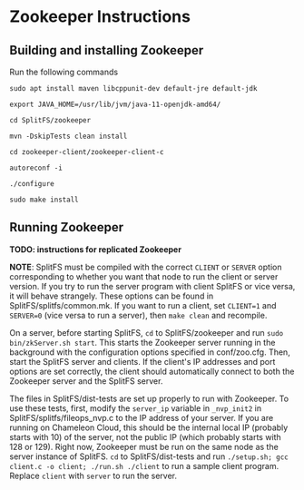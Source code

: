 # Zookeeper Instructions


## Building and installing Zookeeper
Run the following commands
```
sudo apt install maven libcppunit-dev default-jre default-jdk

export JAVA_HOME=/usr/lib/jvm/java-11-openjdk-amd64/

cd SplitFS/zookeeper

mvn -DskipTests clean install

cd zookeeper-client/zookeeper-client-c

autoreconf -i

./configure

sudo make install

```

## Running Zookeeper
**TODO: instructions for replicated Zookeeper**

**NOTE**: SplitFS must be compiled with the correct `CLIENT` or `SERVER` option corresponding to whether you want that node to run the client or server version. If you try to run the server program with client SplitFS or vice versa, it will behave strangely. These options can be found in SplitFS/splitfs/common.mk. If you want to run a client, set `CLIENT=1` and `SERVER=0` (vice versa to run a server), then `make clean` and recompile.

On a server, before starting SplitFS, `cd` to SplitFS/zookeeper and run `sudo bin/zkServer.sh start`. This starts the Zookeeper server running in the background with the configuration options specified in conf/zoo.cfg. Then, start the SplitFS server and clients. If the client's IP addresses and port options are set correctly, the client should automatically connect to both the Zookeeper server and the SplitFS server.

The files in SplitFS/dist-tests are set up properly to run with Zookeeper. To use these tests, first, modify the `server_ip` variable in `_nvp_init2` in SplitFS/splitfs/fileops_nvp.c to the IP address of your server. If you are running on Chameleon Cloud, this should be the internal local IP (probably starts with 10) of the server, not the public IP (which probably starts with 128 or 129). Right now, Zookeeper must be run on the same node as the server instance of SplitFS. `cd` to SplitFS/dist-tests and run `./setup.sh; gcc client.c -o client; ./run.sh ./client` to run a sample client program. Replace `client` with `server` to run the server. 
